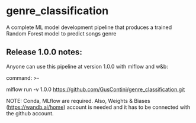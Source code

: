 # genre_classification
A complete ML model development pipeline that produces a trained Random Forest model to predict songs genre

## Release 1.0.0 notes:
Anyone can use this pipeline at version 1.0.0 with mlflow and w&b:

command: >-

mlflow run -v 1.0.0 https://github.com/GusContini/genre_classification.git

NOTE: Conda, MLflow are required. Also, Weights & Biases (https://wandb.ai/home) account is needed and it has to be connected with the github account.
